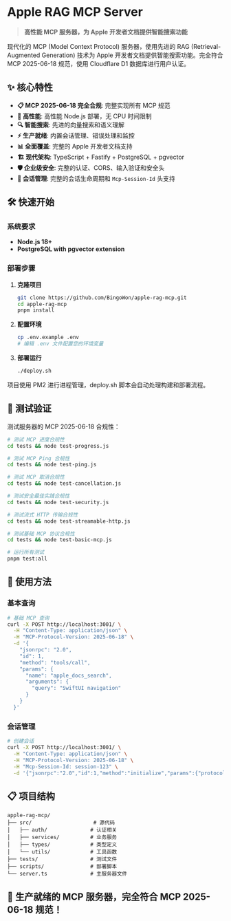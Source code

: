 # Apple RAG MCP Server

> **高性能 MCP 服务器，为 Apple 开发者文档提供智能搜索功能**

现代化的 MCP (Model Context Protocol) 服务器，使用先进的 RAG (Retrieval-Augmented Generation) 技术为 Apple 开发者文档提供智能搜索功能。完全符合 MCP 2025-06-18 规范，使用 Cloudflare D1 数据库进行用户认证。

## ✨ 核心特性

- **📋 MCP 2025-06-18 完全合规**: 完整实现所有 MCP 规范
- **🚀 高性能**: 高性能 Node.js 部署，无 CPU 时间限制
- **🔍 智能搜索**: 先进的向量搜索和语义理解
- **⚡ 生产就绪**: 内置会话管理、错误处理和监控
- **📊 全面覆盖**: 完整的 Apple 开发者文档支持
- **🏗️ 现代架构**: TypeScript + Fastify + PostgreSQL + pgvector
- **🛡️ 企业级安全**: 完整的认证、CORS、输入验证和安全头
- **🎯 会话管理**: 完整的会话生命周期和 `Mcp-Session-Id` 头支持

## 🛠 快速开始

### 系统要求

- **Node.js 18+**
- **PostgreSQL with pgvector extension**

### 部署步骤

1. **克隆项目**
   ```bash
   git clone https://github.com/BingoWon/apple-rag-mcp.git
   cd apple-rag-mcp
   pnpm install
   ```

2. **配置环境**
   ```bash
   cp .env.example .env
   # 编辑 .env 文件配置您的环境变量
   ```

3. **部署运行**
   ```bash
   ./deploy.sh
   ```

项目使用 PM2 进行进程管理，deploy.sh 脚本会自动处理构建和部署流程。

## 🧪 测试验证

测试服务器的 MCP 2025-06-18 合规性：

```bash
# 测试 MCP 进度合规性
cd tests && node test-progress.js

# 测试 MCP Ping 合规性
cd tests && node test-ping.js

# 测试 MCP 取消合规性
cd tests && node test-cancellation.js

# 测试安全最佳实践合规性
cd tests && node test-security.js

# 测试流式 HTTP 传输合规性
cd tests && node test-streamable-http.js

# 测试基础 MCP 协议合规性
cd tests && node test-basic-mcp.js

# 运行所有测试
pnpm test:all
```

## 🚀 使用方法

### 基本查询

```bash
# 基础 MCP 查询
curl -X POST http://localhost:3001/ \
  -H "Content-Type: application/json" \
  -H "MCP-Protocol-Version: 2025-06-18" \
  -d '{
    "jsonrpc": "2.0",
    "id": 1,
    "method": "tools/call",
    "params": {
      "name": "apple_docs_search",
      "arguments": {
        "query": "SwiftUI navigation"
      }
    }
  }'
```

### 会话管理

```bash
# 创建会话
curl -X POST http://localhost:3001/ \
  -H "Content-Type: application/json" \
  -H "MCP-Protocol-Version: 2025-06-18" \
  -H "Mcp-Session-Id: session-123" \
  -d '{"jsonrpc":"2.0","id":1,"method":"initialize","params":{"protocolVersion":"2025-06-18","capabilities":{},"clientInfo":{"name":"test","version":"1.0.0"}}}'
```

## 📋 项目结构

```
apple-rag-mcp/
├── src/                    # 源代码
│   ├── auth/              # 认证相关
│   ├── services/          # 业务服务
│   ├── types/             # 类型定义
│   └── utils/             # 工具函数
├── tests/                 # 测试文件
├── scripts/               # 部署脚本
└── server.ts              # 主服务器文件
```

## 🎉 生产就绪的 MCP 服务器，完全符合 MCP 2025-06-18 规范！
